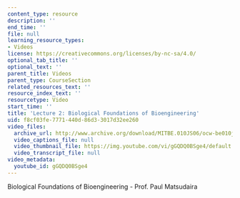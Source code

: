 ```yaml
---
content_type: resource
description: ''
end_time: ''
file: null
learning_resource_types:
- Videos
license: https://creativecommons.org/licenses/by-nc-sa/4.0/
optional_tab_title: ''
optional_text: ''
parent_title: Videos
parent_type: CourseSection
related_resources_text: ''
resource_index_text: ''
resourcetype: Video
start_time: ''
title: 'Lecture 2: Biological Foundations of Bioengineering'
uid: f8cf03fe-7771-440d-86d3-3017d32ee260
video_files:
  archive_url: http://www.archive.org/download/MITBE.010JS06/ocw-be010j-09feb2006-220k.mp4
  video_captions_file: null
  video_thumbnail_file: https://img.youtube.com/vi/gGQDQ0BSge4/default.jpg
  video_transcript_file: null
video_metadata:
  youtube_id: gGQDQ0BSge4
---
```


Biological Foundations of Bioengineering - Prof. Paul Matsudaira

